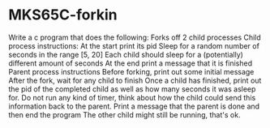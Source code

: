 # MKS65C-forkin
Write a c program that does the following:
  Forks off 2 child processes
  Child process instructions:
    At the start print its pid
    Sleep for a random number of seconds in the range [5, 20]
      Each child should sleep for a (potentially) different amount of seconds
    At the end print a message that it is finished
Parent process instructions
  Before forking, print out some initial message
  After the fork, wait for any child to finish
  Once a child has finished, print out the pid of the completed child as well as how many seconds it was asleep for.
    Do not run any kind of timer, think about how the child could send this information back to the parent.
  Print a message that the parent is done and then end the program
    The other child might still be running, that's ok.

